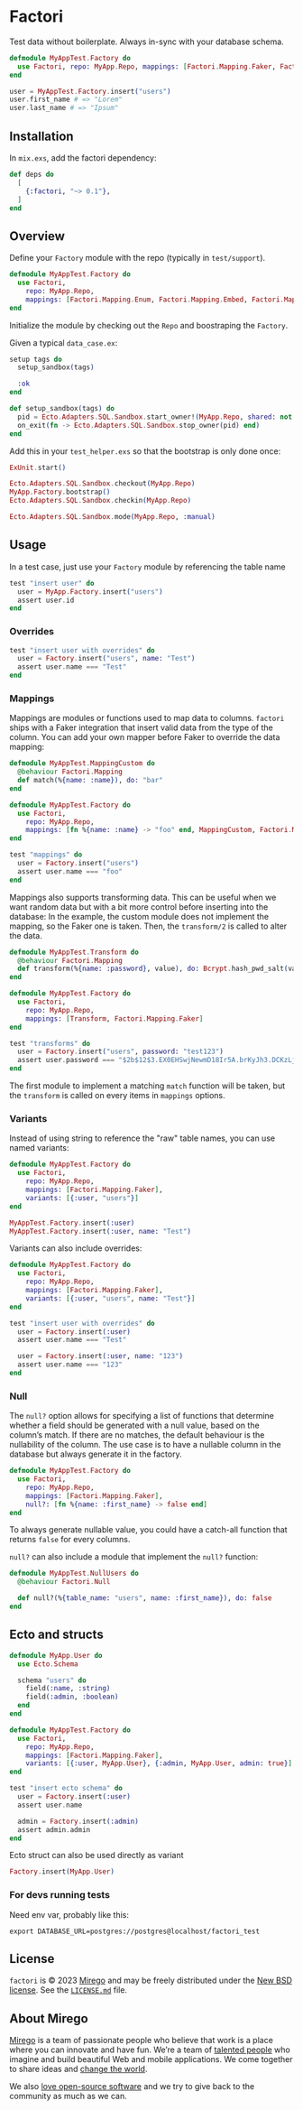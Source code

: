 # Factori

Test data without boilerplate. Always in-sync with your database schema.

```elixir
defmodule MyAppTest.Factory do
  use Factori, repo: MyApp.Repo, mappings: [Factori.Mapping.Faker, Factori.Mapping.Enum]
end

user = MyAppTest.Factory.insert("users")
user.first_name # => "Lorem"
user.last_name # => "Ipsum"
```

## Installation

In `mix.exs`, add the factori dependency:

```elixir
def deps do
  [
    {:factori, "~> 0.1"},
  ]
end
```

## Overview

Define your `Factory` module with the repo (typically in `test/support`).

```elixir
defmodule MyAppTest.Factory do
  use Factori,
    repo: MyApp.Repo,
    mappings: [Factori.Mapping.Enum, Factori.Mapping.Embed, Factori.Mapping.Faker]
end
```

Initialize the module by checking out the `Repo` and boostraping the `Factory`.

Given a typical `data_case.ex`:

```elixir
setup tags do
  setup_sandbox(tags)

  :ok
end

def setup_sandbox(tags) do
  pid = Ecto.Adapters.SQL.Sandbox.start_owner!(MyApp.Repo, shared: not tags[:async])
  on_exit(fn -> Ecto.Adapters.SQL.Sandbox.stop_owner(pid) end)
end
```

Add this in your `test_helper.exs` so that the bootstrap is only done once:

```elixir
ExUnit.start()

Ecto.Adapters.SQL.Sandbox.checkout(MyApp.Repo)
MyApp.Factory.bootstrap()
Ecto.Adapters.SQL.Sandbox.checkin(MyApp.Repo)

Ecto.Adapters.SQL.Sandbox.mode(MyApp.Repo, :manual)
```

## Usage

In a test case, just use your `Factory` module by referencing the table name

```elixir
test "insert user" do
  user = MyApp.Factory.insert("users")
  assert user.id
end
```

### Overrides

```elixir
test "insert user with overrides" do
  user = Factory.insert("users", name: "Test")
  assert user.name === "Test"
end
```

### Mappings

Mappings are modules or functions used to map data to columns. `factori` ships with a Faker integration that insert valid data from the type of the column. You can add your own mapper before Faker to override the data mapping:

```elixir
defmodule MyAppTest.MappingCustom do
  @behaviour Factori.Mapping
  def match(%{name: :name}), do: "bar"
end

defmodule MyAppTest.Factory do
  use Factori,
    repo: MyApp.Repo,
    mappings: [fn %{name: :name} -> "foo" end, MappingCustom, Factori.Mapping.Faker]
end

test "mappings" do
  user = Factory.insert("users")
  assert user.name === "foo"
end
```

Mappings also supports transforming data. This can be useful when we want random data but with a bit more control before inserting into the database:
In the example, the custom module does not implement the mapping, so the Faker one is taken. Then, the `transform/2` is called to alter the data.

```elixir
defmodule MyAppTest.Transform do
  @behaviour Factori.Mapping
  def transform(%{name: :password}, value), do: Bcrypt.hash_pwd_salt(value)
end

defmodule MyAppTest.Factory do
  use Factori,
    repo: MyApp.Repo,
    mappings: [Transform, Factori.Mapping.Faker]
end

test "transforms" do
  user = Factory.insert("users", password: "test123")
  assert user.password === "$2b$12$3.EX0EHSwjNewmD18Ir5A.brKyJh3.DCKzLjX96wCwovzie2I1wcW"
end
```

The first module to implement a matching `match` function will be taken, but the `transform` is called on every items in `mappings` options.

### Variants

Instead of using string to reference the "raw" table names, you can use named variants:

```elixir
defmodule MyAppTest.Factory do
  use Factori,
    repo: MyApp.Repo,
    mappings: [Factori.Mapping.Faker],
    variants: [{:user, "users"}]
end

MyAppTest.Factory.insert(:user)
MyAppTest.Factory.insert(:user, name: "Test")
```

Variants can also include overrides:

```elixir
defmodule MyAppTest.Factory do
  use Factori,
    repo: MyApp.Repo,
    mappings: [Factori.Mapping.Faker],
    variants: [{:user, "users", name: "Test"}]
end

test "insert user with overrides" do
  user = Factory.insert(:user)
  assert user.name === "Test"

  user = Factory.insert(:user, name: "123")
  assert user.name === "123"
end
```

### Null

The `null?` option allows for specifying a list of functions that determine whether a field should be generated with a null value, based on the column’s match.
If there are no matches, the default behaviour is the nullability of the column. The use case is to have a nullable column in the database but always generate it in the factory.

```elixir
defmodule MyAppTest.Factory do
  use Factori,
    repo: MyApp.Repo,
    mappings: [Factori.Mapping.Faker],
    null?: [fn %{name: :first_name} -> false end]
end
```

To always generate nullable value, you could have a catch-all function that returns `false` for every columns.

`null?` can also include a module that implement the `null?` function:

```elixir
defmodule MyAppTest.NullUsers do
  @behaviour Factori.Null

  def null?(%{table_name: "users", name: :first_name}), do: false
end
```

## Ecto and structs

```elixir
defmodule MyApp.User do
  use Ecto.Schema

  schema "users" do
    field(:name, :string)
    field(:admin, :boolean)
  end
end

defmodule MyAppTest.Factory do
  use Factori,
    repo: MyApp.Repo,
    mappings: [Factori.Mapping.Faker],
    variants: [{:user, MyApp.User}, {:admin, MyApp.User, admin: true}]
end

test "insert ecto schema" do
  user = Factory.insert(:user)
  assert user.name

  admin = Factory.insert(:admin)
  assert admin.admin
end
```

Ecto struct can also be used directly as variant

```elixir
Factory.insert(MyApp.User)
```

### For devs running tests

Need env var, probably like this:

```shell
export DATABASE_URL=postgres://postgres@localhost/factori_test
```


## License

`factori` is © 2023 [Mirego](https://www.mirego.com) and may be freely distributed under the [New BSD license](http://opensource.org/licenses/BSD-3-Clause). See the [`LICENSE.md`](https://github.com/simonprev/factori/blob/master/LICENSE.md) file.

## About Mirego

[Mirego](https://www.mirego.com) is a team of passionate people who believe that work is a place where you can innovate and have fun. We’re a team of [talented people](https://life.mirego.com) who imagine and build beautiful Web and mobile applications. We come together to share ideas and [change the world](http://www.mirego.org).

We also [love open-source software](https://open.mirego.com) and we try to give back to the community as much as we can.
